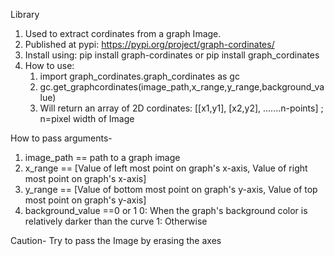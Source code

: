 Library
1. Used to extract cordinates from a graph Image.
1. Published at pypi:  https://pypi.org/project/graph-cordinates/
2. Install using: pip install graph-cordinates or pip install graph_cordinates
3. How to use:
     1. import graph_cordinates.graph_cordinates as gc
     2. gc.get_graphcordinates(image_path,x_range,y_range,background_value)
     3. Will return an array of 2D cordinates: [[x1,y1], [x2,y2], .......n-points]  ; n=pixel width of Image

How to pass arguments-
1. image_path == path to a graph image
2. x_range    == [Value of left most point on graph's x-axis, Value of right most point on graph's x-axis]
3. y_range    == [Value of bottom most point on graph's y-axis, Value of top most point on graph's y-axis]
4. background_value ==0 or 1
     0: When the graph's background color is relatively darker than the curve
     1: Otherwise

Caution- 
  Try to pass the Image by erasing the axes
